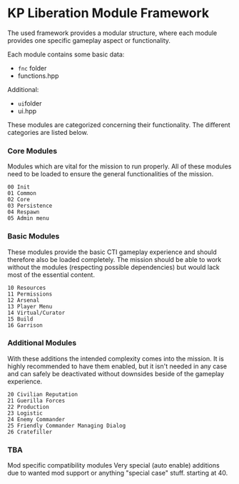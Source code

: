 # KP Liberation Module Framework

The used framework provides a modular structure, where each module provides one specific gameplay aspect or functionality.

Each module contains some basic data:
* `fnc` folder
* functions.hpp

Additional:
* `ui`folder
* ui.hpp

These modules are categorized concerning their functionality.
The different categories are listed below.

### Core Modules
Modules which are vital for the mission to run properly. All of these modules need to be loaded to ensure the general functionalities of the mission.
```
00 Init
01 Common
02 Core
03 Persistence
04 Respawn
05 Admin menu
```
### Basic Modules
These modules provide the basic CTI gameplay experience and should therefore also be loaded completely. The mission should be able to work without the modules (respecting possible dependencies) but would lack most of the essential content.
```
10 Resources
11 Permissions
12 Arsenal
13 Player Menu
14 Virtual/Curator
15 Build
16 Garrison
```
### Additional Modules
With these additions the intended complexity comes into the mission. It is highly recommended to have them enabled, but it isn't needed in any case and can safely be deactivated without downsides beside of the gameplay experience.
```
20 Civilian Reputation
21 Guerilla Forces
22 Production
23 Logistic
24 Enemy Commander
25 Friendly Commander Managing Dialog
26 Cratefiller
```
### TBA
Mod specific compatibility modules
Very special (auto enable) additions due to wanted mod support or anything "special case" stuff. starting at 40.

